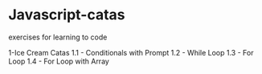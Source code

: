 # Javascript-catas
exercises for learning to code

1-Ice Cream Catas
1.1 - Conditionals with Prompt
1.2 - While Loop
1.3 - For Loop
1.4 - For Loop with Array
